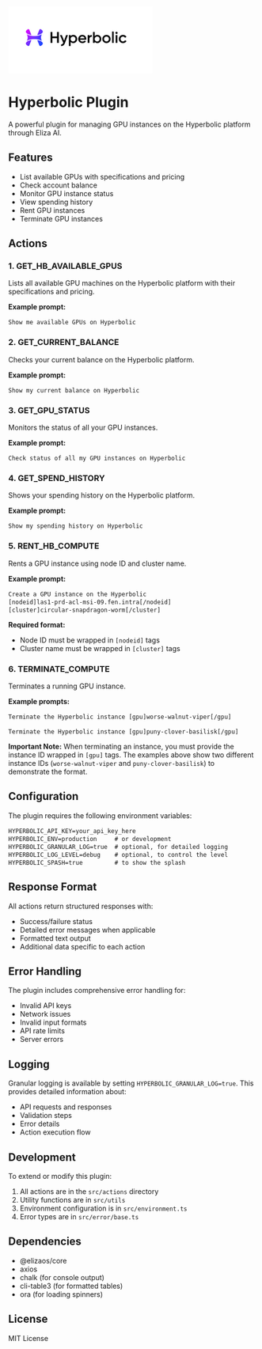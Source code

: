 
![alt text](src/assets/hyperbolic.png)

# Hyperbolic Plugin
A powerful plugin for managing GPU instances on the Hyperbolic platform through Eliza AI.

## Features

- List available GPUs with specifications and pricing
- Check account balance
- Monitor GPU instance status
- View spending history
- Rent GPU instances
- Terminate GPU instances

## Actions

### 1. GET_HB_AVAILABLE_GPUS
Lists all available GPU machines on the Hyperbolic platform with their specifications and pricing.

**Example prompt:**
```
Show me available GPUs on Hyperbolic
```

### 2. GET_CURRENT_BALANCE
Checks your current balance on the Hyperbolic platform.

**Example prompt:**
```
Show my current balance on Hyperbolic
```

### 3. GET_GPU_STATUS
Monitors the status of all your GPU instances.

**Example prompt:**
```
Check status of all my GPU instances on Hyperbolic
```

### 4. GET_SPEND_HISTORY
Shows your spending history on the Hyperbolic platform.

**Example prompt:**
```
Show my spending history on Hyperbolic
```

### 5. RENT_HB_COMPUTE
Rents a GPU instance using node ID and cluster name.

**Example prompt:**
```
Create a GPU instance on the Hyperbolic
[nodeid]las1-prd-acl-msi-09.fen.intra[/nodeid]
[cluster]circular-snapdragon-worm[/cluster]
```

**Required format:**
- Node ID must be wrapped in `[nodeid]` tags
- Cluster name must be wrapped in `[cluster]` tags

### 6. TERMINATE_COMPUTE
Terminates a running GPU instance.

**Example prompts:**
```
Terminate the Hyperbolic instance [gpu]worse-walnut-viper[/gpu]
```
```
Terminate the Hyperbolic instance [gpu]puny-clover-basilisk[/gpu]
```

**Important Note:** When terminating an instance, you must provide the instance ID wrapped in `[gpu]` tags. The examples above show two different instance IDs (`worse-walnut-viper` and `puny-clover-basilisk`) to demonstrate the format.

## Configuration

The plugin requires the following environment variables:

```env
HYPERBOLIC_API_KEY=your_api_key_here
HYPERBOLIC_ENV=production     # or development
HYPERBOLIC_GRANULAR_LOG=true  # optional, for detailed logging
HYPERBOLIC_LOG_LEVEL=debug    # optional, to control the level
HYPERBOLIC_SPASH=true         # to show the splash
```

## Response Format

All actions return structured responses with:
- Success/failure status
- Detailed error messages when applicable
- Formatted text output
- Additional data specific to each action

## Error Handling

The plugin includes comprehensive error handling for:
- Invalid API keys
- Network issues
- Invalid input formats
- API rate limits
- Server errors

## Logging

Granular logging is available by setting `HYPERBOLIC_GRANULAR_LOG=true`. This provides detailed information about:
- API requests and responses
- Validation steps
- Error details
- Action execution flow

## Development

To extend or modify this plugin:

1. All actions are in the `src/actions` directory
2. Utility functions are in `src/utils`
3. Environment configuration is in `src/environment.ts`
4. Error types are in `src/error/base.ts`

## Dependencies

- @elizaos/core
- axios
- chalk (for console output)
- cli-table3 (for formatted tables)
- ora (for loading spinners)

## License

MIT License
